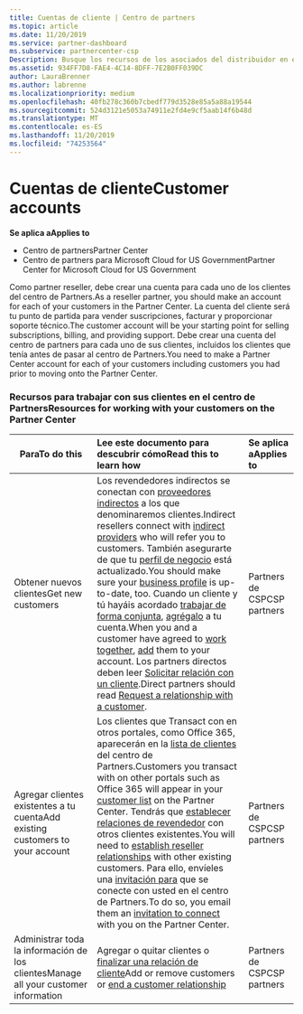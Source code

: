 ```yaml
---
title: Cuentas de cliente | Centro de partners
ms.topic: article
ms.date: 11/20/2019
ms.service: partner-dashboard
ms.subservice: partnercenter-csp
Description: Busque los recursos de los asociados del distribuidor en el centro de Partners. Esto incluye la necesidad de crear cuentas de cliente antes de vender suscripciones, factura u ofrecer soporte técnico.
ms.assetid: 934FF7D8-FAE4-4C14-8DFF-7E2B0FF039DC
author: LauraBrenner
ms.author: labrenne
ms.localizationpriority: medium
ms.openlocfilehash: 40fb278c360b7cbedf779d3528e85a5a88a19544
ms.sourcegitcommit: 524d3121e5053a74911e2fd4e9cf5aab14f6b48d
ms.translationtype: MT
ms.contentlocale: es-ES
ms.lasthandoff: 11/20/2019
ms.locfileid: "74253564"
---
```

# <a name="customer-accounts"></a><span data-ttu-id="9cc6e-104">Cuentas de cliente</span><span class="sxs-lookup"><span data-stu-id="9cc6e-104">Customer accounts</span></span>

<span data-ttu-id="9cc6e-105">**Se aplica a**</span><span class="sxs-lookup"><span data-stu-id="9cc6e-105">**Applies to**</span></span>

-  <span data-ttu-id="9cc6e-106">Centro de partners</span><span class="sxs-lookup"><span data-stu-id="9cc6e-106">Partner Center</span></span>
-  <span data-ttu-id="9cc6e-107">Centro de partners para Microsoft Cloud for US Government</span><span class="sxs-lookup"><span data-stu-id="9cc6e-107">Partner Center for Microsoft Cloud for US Government</span></span>


<span data-ttu-id="9cc6e-108">Como partner reseller, debe crear una cuenta para cada uno de los clientes del centro de Partners.</span><span class="sxs-lookup"><span data-stu-id="9cc6e-108">As a reseller partner, you should make an account for each of your customers in the Partner Center.</span></span> <span data-ttu-id="9cc6e-109">La cuenta del cliente será tu punto de partida para vender suscripciones, facturar y proporcionar soporte técnico.</span><span class="sxs-lookup"><span data-stu-id="9cc6e-109">The customer account will be your starting point for selling subscriptions, billing, and providing support.</span></span> <span data-ttu-id="9cc6e-110">Debe crear una cuenta del centro de partners para cada uno de sus clientes, incluidos los clientes que tenía antes de pasar al centro de Partners.</span><span class="sxs-lookup"><span data-stu-id="9cc6e-110">You need to make a Partner Center account for each of your customers including customers you had prior to moving onto the Partner Center.</span></span>

### <a name="resources-for-working-with-your-customers-on-the-partner-center"></a><span data-ttu-id="9cc6e-111">Recursos para trabajar con sus clientes en el centro de Partners</span><span class="sxs-lookup"><span data-stu-id="9cc6e-111">Resources for working with your customers on the Partner Center</span></span>

|<span data-ttu-id="9cc6e-112">**Para**</span><span class="sxs-lookup"><span data-stu-id="9cc6e-112">**To do this**</span></span>   |<span data-ttu-id="9cc6e-113">**Lee este documento para descubrir cómo**</span><span class="sxs-lookup"><span data-stu-id="9cc6e-113">**Read this to learn how**</span></span>   |<span data-ttu-id="9cc6e-114">**Se aplica a**</span><span class="sxs-lookup"><span data-stu-id="9cc6e-114">**Applies to**</span></span>|
|-----------------|:----------------------------|:--------------|
|<span data-ttu-id="9cc6e-115">Obtener nuevos clientes</span><span class="sxs-lookup"><span data-stu-id="9cc6e-115">Get new customers</span></span>|<span data-ttu-id="9cc6e-116">Los revendedores indirectos se conectan con [proveedores indirectos](indirect-reseller-tasks-in-partner-center.md) a los que denominaremos clientes.</span><span class="sxs-lookup"><span data-stu-id="9cc6e-116">Indirect resellers connect with [indirect providers](indirect-reseller-tasks-in-partner-center.md) who will refer you to customers.</span></span> <span data-ttu-id="9cc6e-117">También asegurarte de que tu [perfil de negocio](create-a-marketing-profile.md) está actualizado.</span><span class="sxs-lookup"><span data-stu-id="9cc6e-117">You should make sure your [business profile](create-a-marketing-profile.md) is up-to-date, too.</span></span> <span data-ttu-id="9cc6e-118">Cuando un cliente y tú hayáis acordado [trabajar de forma conjunta](responding-to-referrals.md), [agrégalo](add-a-new-customer.md) a tu cuenta.</span><span class="sxs-lookup"><span data-stu-id="9cc6e-118">When you and a customer have agreed to [work together](responding-to-referrals.md), [add](add-a-new-customer.md) them to your account.</span></span> <span data-ttu-id="9cc6e-119">Los partners directos deben leer [ Solicitar relación con un cliente](request-a-relationship-with-a-customer.md).</span><span class="sxs-lookup"><span data-stu-id="9cc6e-119">Direct partners should read [ Request a relationship with a customer](request-a-relationship-with-a-customer.md).</span></span>|<span data-ttu-id="9cc6e-120">Partners de CSP</span><span class="sxs-lookup"><span data-stu-id="9cc6e-120">CSP partners</span></span>|
|<span data-ttu-id="9cc6e-121">Agregar clientes existentes a tu cuenta</span><span class="sxs-lookup"><span data-stu-id="9cc6e-121">Add existing customers to your account</span></span>   | <span data-ttu-id="9cc6e-122">Los clientes que Transact con en otros portales, como Office 365, aparecerán en la [lista de clientes](see-your-customer-list.md) del centro de Partners.</span><span class="sxs-lookup"><span data-stu-id="9cc6e-122">Customers you transact with on other portals such as Office 365 will appear in your [customer list](see-your-customer-list.md) on the Partner Center.</span></span> <span data-ttu-id="9cc6e-123">Tendrás que [establecer relaciones de revendedor](indirect-reseller-tasks-in-partner-center.md) con otros clientes existentes.</span><span class="sxs-lookup"><span data-stu-id="9cc6e-123">You will need to [establish reseller relationships](indirect-reseller-tasks-in-partner-center.md) with other existing customers.</span></span> <span data-ttu-id="9cc6e-124">Para ello, envíeles una [invitación para](responding-to-referrals.md) que se conecte con usted en el centro de Partners.</span><span class="sxs-lookup"><span data-stu-id="9cc6e-124">To do so, you email them an [invitation to connect](responding-to-referrals.md) with you on the Partner Center.</span></span>   | <span data-ttu-id="9cc6e-125">Partners de CSP</span><span class="sxs-lookup"><span data-stu-id="9cc6e-125">CSP partners</span></span>   |
|<span data-ttu-id="9cc6e-126">Administrar toda la información de los clientes</span><span class="sxs-lookup"><span data-stu-id="9cc6e-126">Manage all your customer information</span></span>   | <span data-ttu-id="9cc6e-127">Agregar o quitar clientes o [finalizar una relación de cliente](remove-a-relationship.md)</span><span class="sxs-lookup"><span data-stu-id="9cc6e-127">Add or remove customers or [end a customer relationship](remove-a-relationship.md)</span></span>|   <span data-ttu-id="9cc6e-128">Partners de CSP</span><span class="sxs-lookup"><span data-stu-id="9cc6e-128">CSP partners</span></span> |